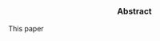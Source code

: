 <div align='center'> 
	<h3>Abstract</h3>
</div>

This paper 


<!--stackedit_data:
eyJoaXN0b3J5IjpbLTY2MjI4NDUwMSwtMTAzODc3MzIzNywtMT
M5NjM0MTk0LDE2OTkzNDk0ODJdfQ==
-->